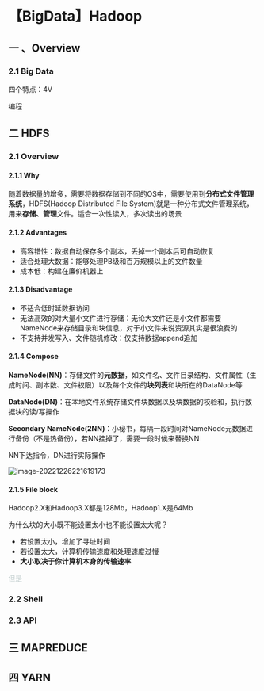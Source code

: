 # 【BigData】Hadoop



## 一 、Overview

###  2.1 Big Data

四个特点：4V

编程

## 二 HDFS

### 2.1 Overview

#### 2.1.1 Why

随着数据量的增多，需要将数据存储到不同的OS中，需要使用到**分布式文件管理系统**，HDFS(Hadoop Distributed File System)就是一种分布式文件管理系统，用来**存储、管理**文件。适合一次性读入，多次读出的场景



#### 2.1.2 Advantages

- 高容错性：数据自动保存多个副本，丢掉一个副本后可自动恢复
- 适合处理大数据：能够处理PB级和百万规模以上的文件数量
- 成本低：构建在廉价机器上



#### 2.1.3 Disadvantage

- 不适合低时延数据访问
- 无法高效的对大量小文件进行存储：无论大文件还是小文件都需要NameNode来存储目录和块信息，对于小文件来说资源其实是很浪费的
- 不支持并发写入、文件随机修改：仅支持数据append追加



#### 2.1.4 Compose

**NameNode(NN)**：存储文件的**元数据**，如文件名、文件目录结构、文件属性（生成时间、副本数、文件权限）以及每个文件的**块列表**和块所在的DataNode等

**DataNode(DN)**：在本地文件系统存储文件块数据以及块数据的校验和，执行数据块的读/写操作

**Secondary NameNode(2NN)**：小秘书，每隔一段时间对NameNode元数据进行备份（不是热备份），若NN挂掉了，需要一段时候来替换NN

NN下达指令，DN进行实际操作

![image-20221226221619173](https://aaron-images-bed.oss-cn-hangzhou.aliyuncs.com/Typora/image-20221226221619173.png)

#### 2.1.5 File block

Hadoop2.X和Hadoop3.X都是128Mb，Hadoop1.X是64Mb

为什么块的大小既不能设置太小也不能设置太大呢？

- 若设置太小，增加了寻址时间
- 若设置太大，计算机传输速度和处理速度过慢
- **大小取决于你计算机本身的传输速率**

<font color=#C1CDCD >但是</font>

### 2.2 Shell





### 2.3 API



## 三 MAPREDUCE





## 四 YARN

